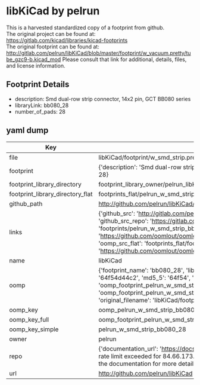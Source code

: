 # libKiCad by pelrun  
This is a harvested standardized copy of a footprint from github.  
The original project can be found at:  
https://gitlab.com/kicad/libraries/kicad-footprints  
The original footprint can be found at:
http://gitlab.com/pelrun/libKiCad/blob/master/footprint/w_vacuum.pretty/tube_gzc9-b.kicad_mod
Please consult that link for additional, details, files, and license information.  
## Footprint Details
* description: Smd dual-row strip connector, 14x2 pin, GCT BB080 series  
* libraryLink: bb080_28  
* number_of_pads: 28  
## yaml dump  
| Key | Value |  
| --- | --- |  
| file | libKiCad/footprint/w_smd_strip.pretty/bb080_28.kicad_mod |  
| footprint | {'description': 'Smd dual-row strip connector, 14x2 pin, GCT BB080 series', 'libraryLink': 'bb080_28', 'number_of_pads': 28} |  
| footprint_library_directory | footprint_library_owner/pelrun_libKiCad |  
| footprint_library_directory_flat | footprints_flat/pelrun_w_smd_strip_bb080_28/working |  
| github_path | http://github.com/pelrun/libKiCad/blob/master/footprint/w_smd_strip.pretty/bb080_28.kicad_mod |  
| links | {'github_src': 'http://gitlab.com/pelrun/libKiCad/blob/master/footprint/w_vacuum.pretty/tube_gzc9-b.kicad_mod', 'github_src_repo': 'https://gitlab.com/kicad/libraries/kicad-footprints', 'oomp_bot': 'footprints/pelrun_w_smd_strip_bb080_28/working', 'oomp_bot_github': 'https://github.com/oomlout/oomlout_oomp_footprint_bot/tree/main/footprints/pelrun_w_smd_strip_bb080_28/working', 'oomp_src_flat': 'footprints_flat/footprints_flat/pelrun_w_smd_strip_bb080_28/working', 'oomp_src_flat_github': 'https://github.com/oomlout/oomlout_oomp_footprint_src/tree/main/footprints_flat/pelrun_w_smd_strip_bb080_28/working'} |  
| name | libKiCad |  
| oomp | {'footprint_name': 'bb080_28', 'library_name': 'w_smd_strip', 'md5': '64f54d44c2823dcdaa5ec468bff0dace', 'md5_10': '64f54d44c2', 'md5_5': '64f54', 'md5_6': '64f54d', 'oomp_key': 'oomp_pelrun_w_smd_strip_bb080_28', 'oomp_key_extra': 'oomp_footprint_pelrun_w_smd_strip_bb080_28', 'oomp_key_full': 'oomp_footprint_pelrun_w_smd_strip_bb080_28_64f54d', 'oomp_key_simple': 'pelrun_w_smd_strip_bb080_28', 'original_filename': 'libKiCad/footprint/w_smd_strip.pretty/bb080_28.kicad_mod', 'owner_name': 'pelrun'} |  
| oomp_key | oomp_pelrun_w_smd_strip_bb080_28 |  
| oomp_key_full | oomp_footprint_pelrun_w_smd_strip_bb080_28 |  
| oomp_key_simple | pelrun_w_smd_strip_bb080_28 |  
| owner | pelrun |  
| repo | {'documentation_url': 'https://docs.github.com/rest/overview/resources-in-the-rest-api#rate-limiting', 'message': "API rate limit exceeded for 84.66.173.59. (But here's the good news: Authenticated requests get a higher rate limit. Check out the documentation for more details.)"} |  
| url | http://github.com/pelrun/libKiCad |  

